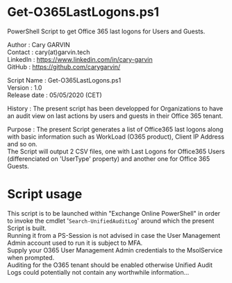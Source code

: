 # Get-O365LastLogons.ps1  
PowerShell Script to get Office 365 last logons for Users and Guests.  

Author       : Cary GARVIN  
Contact      : cary(at)garvin.tech  
LinkedIn     : https://www.linkedin.com/in/cary-garvin  
GitHub       : https://github.com/carygarvin/  


Script Name  : Get-O365LastLogons.ps1  
Version      : 1.0  
Release date : 05/05/2020 (CET)  

History      : The present script has been developped for Organizations to have an audit view on last actions by users and guests in their Office 365 tenant.  

Purpose      : The present Script generates a list of Office365 last logons along with basic information such as WorkLoad (O365 product), Client IP Address and so on.  
               The Script will output 2 CSV files, one with Last Logons for Office365 Users (differenciated on 'UserType' property) and another one for Office 365 Guests.  

# Script usage
This script is to be launched within "Exchange Online PowerShell" in order to invoke the cmdlet '`Search-UnifiedAuditLog`' around which the present Script is built.  
Running it from a PS-Session is not advised in case the User Management Admin account used to run it is subject to MFA.  
Supply your O365 User Management Admin credentials to the MsolService when prompted.  
Auditing for the O365 tenant should be enabled otherwise Unified Audit Logs could potentially not contain any worthwhile information...  

